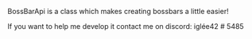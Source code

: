 BossBarApi is a class which makes creating bossbars a little easier!

If you want to help me develop it contact me on discord: iglée42 # 5485
